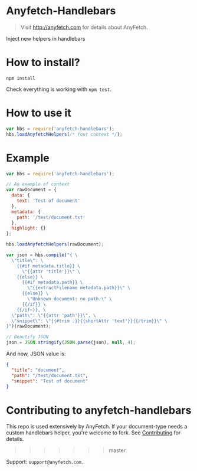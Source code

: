 # Anyfetch-Handlebars
> Visit http://anyfetch.com for details about AnyFetch.

Inject new helpers in handlebars

# How to install?
```
npm install
```

Check everything is working with `npm test`.

# How to use it

```js
var hbs = require('anyfetch-handlebars');
hbs.loadAnyfetchHelpers(/* Your context */);
```

# Example

```js
var hbs = require('anyfetch-handlebars');

// An example of context
var rawDocument = {
  data: {
    text: 'Test of document'
  },
  metadata: {
    path: '/test/document.txt'
  },
  highlight: {}
};

hbs.loadAnyfetchHelpers(rawDocument);

var json = hbs.compile("{ \
  \"title\": \
    {{#if metadata.title}} \
      \"{{attr 'title'}}\" \
    {{else}} \
      {{#if metadata.path}} \
        \"{{extractFilename metadata.path}}\" \
      {{else}} \
        \"Unknown document: no path.\" \
      {{/if}} \
    {{/if~}}, \
  \"path\": \"{{attr 'path'}}\", \
  \"snippet\": \"{{#trim .}}{{shortAttr 'text'}}{{/trim}}\" \
}")(rawDocument);

// Beautify JSON
json = JSON.stringify(JSON.parse(json), null, 4);
```

And now, JSON value is: 

```json
{
  "title": "document",
  "path": "/test/document.txt",
  "snippet": "Test of document"
}
```

# Contributing to anyfetch-handlebars

This repo is used extensively by AnyFetch.
If your document-type needs a custom handlebars helper, you're welcome to fork. See [Contributing](CONTRIBUTING.md) for details.
>>>>>>> master

Support: `support@anyfetch.com`.
